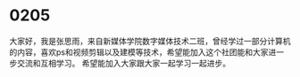 # 0205
大家好，我是张思雨，来自新媒体学院数字媒体技术二班，曾经学过一部分计算机的内容，喜欢ps和视频剪辑以及建模等技术，希望能加入这个社团能和大家进一步交流和互相学习。
希望能加入大家跟大家一起学习一起进步。
